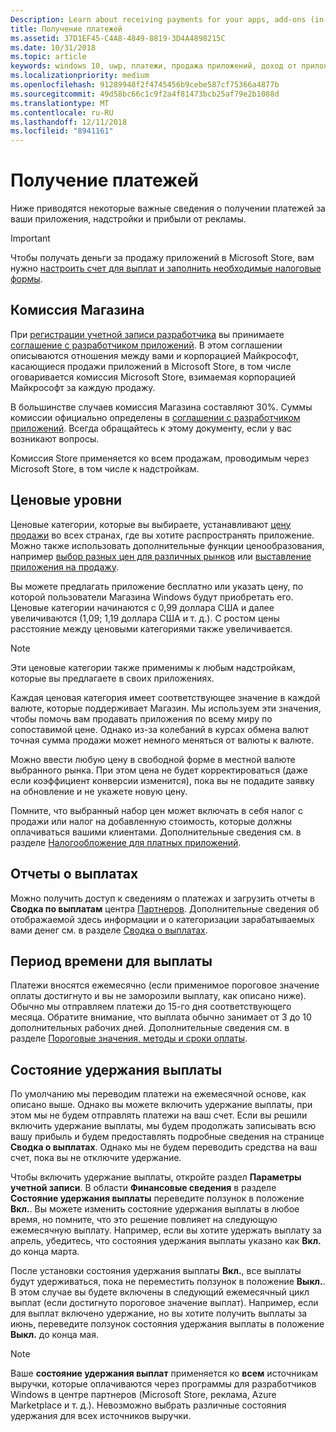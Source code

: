 ```yaml
---
Description: Learn about receiving payments for your apps, add-ons (in-app products), and advertising earnings.
title: Получение платежей
ms.assetid: 37D1EF45-C4A8-4849-8819-3D4A4898215C
ms.date: 10/31/2018
ms.topic: article
keywords: windows 10, uwp, платежи, продажа приложений, доход от приложения, выплата, плата store, удержание платежей, процент
ms.localizationpriority: medium
ms.openlocfilehash: 91289948f2f4745456b9cebe587cf75366a4877b
ms.sourcegitcommit: 49d58bc66c1c9f2a4f81473bcb25af79e2b1088d
ms.translationtype: MT
ms.contentlocale: ru-RU
ms.lasthandoff: 12/11/2018
ms.locfileid: "8941161"
---
```

# <a name="getting-paid"></a>Получение платежей
Ниже приводятся некоторые важные сведения о получении платежей за ваши приложения, надстройки и прибыли от рекламы.

> [!IMPORTANT]
> Чтобы получать деньги за продажу приложений в Microsoft Store, вам нужно [настроить счет для выплат и заполнить необходимые налоговые формы](setting-up-your-payout-account-and-tax-forms.md).

## <a name="store-fee"></a>Комиссия Магазина

При [регистрации учетной записи разработчика](http://go.microsoft.com/fwlink/p/?LinkID=615100) вы принимаете [соглашение с разработчиком приложений](https://docs.microsoft.com/legal/windows/agreements/app-developer-agreement). В этом соглашении описываются отношения между вами и корпорацией Майкрософт, касающиеся продажи приложений в Microsoft Store, в том числе оговаривается комиссия Microsoft Store, взимаемая корпорацией Майкрософт за каждую продажу.

В большинстве случаев комиссия Магазина составляют 30%. Суммы комиссии официально определены в [соглашении с разработчиком приложений](https://docs.microsoft.com/legal/windows/agreements/app-developer-agreement). Всегда обращайтесь к этому документу, если у вас возникают вопросы.

Комиссия Store применяется ко всем продажам, проводимым через Microsoft Store, в том числе к надстройкам.


## <a name="price-tiers"></a>Ценовые уровни

Ценовые категории, которые вы выбираете, устанавливают [цену продажи](set-and-schedule-app-pricing.md#base-price) во всех странах, где вы хотите распространять приложение. Можно также использовать дополнительные функции ценообразования, например [выбор разных цен для различных рынков](set-and-schedule-app-pricing.md#override-base-price-for-specific-markets) или [выставление приложения на продажу](put-apps-and-add-ons-on-sale.md).

Вы можете предлагать приложение бесплатно или указать цену, по которой пользователи Магазина Windows будут приобретать его. Ценовые категории начинаются с 0,99 доллара США и далее увеличиваются (1,09; 1,19 доллара США и т. д.). С ростом цены расстояние между ценовыми категориями также увеличивается.

> [!NOTE] 
> Эти ценовые категории также применимы к любым надстройкам, которые вы предлагаете в своих приложениях.

Каждая ценовая категория имеет соответствующее значение в каждой валюте, которые поддерживает Магазин. Мы используем эти значения, чтобы помочь вам продавать приложения по всему миру по сопоставимой цене. Однако из-за колебаний в курсах обмена валют точная сумма продажи может немного меняться от валюты к валюте.

Можно ввести любую цену в свободной форме в местной валюте выбранного рынка. При этом цена не будет корректироваться (даже если коэффициент конверсии изменится), пока вы не подадите заявку на обновление и не укажете новую цену. 

Помните, что выбранный набор цен может включать в себя налог с продажи или налог на добавленную стоимость, которые должны оплачиваться вашими клиентами. Дополнительные сведения см. в разделе [Налогообложение для платных приложений](tax-details-for-paid-apps.md).


## <a name="payout-reporting"></a>Отчеты о выплатах

Можно получить доступ к сведениям о платежах и загрузить отчеты в **Сводка по выплатам** центра [Партнеров](https://partner.microsoft.com/dashboard). Дополнительные сведения об отображаемой здесь информации и о категоризации зарабатываемых вами денег см. в разделе [Сводка о выплатах](payout-summary.md).


## <a name="payout-timeframe"></a>Период времени для выплаты

Платежи вносятся ежемесячно (если применимое пороговое значение оплаты достигнуто и вы не заморозили выплату, как описано ниже). Обычно мы отправляем платежи до 15-го дня соответствующего месяца. Обратите внимание, что выплата обычно занимает от 3 до 10 дополнительных рабочих дней. Дополнительные сведения см. в разделе [Пороговые значения, методы и сроки оплаты](payment-thresholds-methods-and-timeframes.md).


##  <a name="payout-hold-status"></a>Состояние удержания выплаты

По умолчанию мы переводим платежи на ежемесячной основе, как описано выше. Однако вы можете включить удержание выплаты, при этом мы не будем отправлять платежи на ваш счет. Если вы решили включить удержание выплаты, мы будем продолжать записывать всю вашу прибыль и будем предоставлять подробные сведения на странице **Сводка о выплатах**. Однако мы не будем переводить средства на ваш счет, пока вы не отключите удержание. 

Чтобы включить удержание выплаты, откройте раздел **Параметры учетной записи**. В области **Финансовые сведения** в разделе **Состояние удержания выплаты** переведите ползунок в положение **Вкл.**. Вы можете изменить состояние удержания выплаты в любое время, но помните, что это решение повлияет на следующую ежемесячную выплату. Например, если вы хотите удержать выплату за апрель, убедитесь, что состояния удержания выплаты указано как **Вкл.** до конца марта.

После установки состояния удержания выплаты **Вкл.**, все выплаты будут удерживаться, пока не переместить ползунок в положение **Выкл.**. В этом случае вы будете включены в следующий ежемесячный цикл выплат (если достигнуто пороговое значение выплат). Например, если для выплат включено удержание, но вы хотите получить выплаты за июнь, переведите ползунок состояния удержания выплаты в положение **Выкл.** до конца мая.

> [!NOTE]
> Ваше **состояние удержания выплат** применяется ко **всем** источникам выручки, которые оплачиваются через программы для разработчиков Windows в центре партнеров (Microsoft Store, реклама, Azure Marketplace и т. д.). Невозможно выбрать различные состояния удержания для всех источников выручки.


 

 




